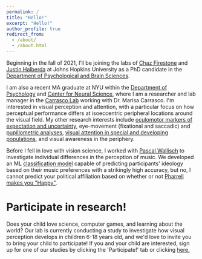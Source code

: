 ```yaml
---
permalink: /
title: "Hello!"
excerpt: "Hello!"
author_profile: true
redirect_from: 
  - /about/
  - /about.html
---
```

Beginning in the fall of 2021, I’ll be joining the labs of [Chaz Firestone](https://perception.jhu.edu/) and [Justin Halberda](https://www.halberdalab.net/) at Johns Hopkins University as a PhD candidate in the [Department of Psychological and Brain Sciences](https://pbs.jhu.edu/). 

I am also a recent MA graduate at NYU within the [Department of Psychology](https://as.nyu.edu/content/nyu-as/as/departments/psychology.html) and [Center for Neural Science](https://as.nyu.edu/content/nyu-as/as/departments/cns.html), where I am a researcher and lab manager in the [Carrasco Lab](https://carrascolab.hosting.nyu.edu/) working with Dr. Marisa Carrasco. I'm interested in visual perception and attention, with a particular focus on how perceptual performance differs at isoeccentric peripheral locations around the visual field. My other research interests include  [oculomotor markers of expectation and uncertainty](https://www.nature.com/articles/s41467-020-17160-1), eye-movement (fixational and saccadic) and [pupillometric analyses](https://github.com/carolinemyers/PSA-pupil), [visual attention in special and developing populations](https://doi.org/10.1167/jov.20.11.873), and visual awareness in the periphery. 

Before I fell in love with vision science, I worked with [Pascal Wallisch](https://as.nyu.edu/faculty/pascal-wallisch.html) to investigate individual differences in the perception of music. We developed an ML [classification model](https://thesiscommons.org/rhbyq/) capable of predicting participants' ideology based on their music preferences with a strikingly high accuracy, but no, I cannot predict your political affiliation based on whether or not [Pharrell makes you "Happy"](https://www.zmescience.com/medicine/mind-and-brain/music-can-be-used-to-estimate-political-ideology-to-an-accuracy-of-70-researchers-say/). 

Participate in research! 
======
Does your child love science, computer games, and learning about the world? Our lab is currently conducting a study to investigate how visual perception develops in children 6-18 years old, and we'd love to invite you to bring your child to participate! If you and your child are interested, sign up for one of our studies by clicking the 'Participate!' tab or clicking [here.](https://forms.gle/xCsQeqNmh7vrLxj38)
